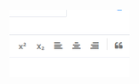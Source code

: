 ![title](https://raw.githubusercontent.com/theDoctor2013/Notes/master/gitnote/2020/11/03/1604396235996-1604396236000.png)